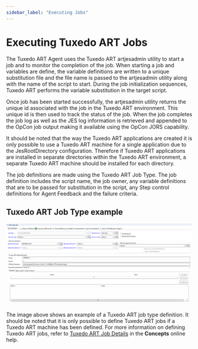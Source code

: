 ```yaml
---
sidebar_label: "Executing Jobs"
---
```


# Executing Tuxedo ART Jobs

The Tuxedo ART Agent uses the Tuxedo ART artjesadmin utility to start a job and to monitor the completion of the job. When starting a job and variables are define, the variable definitions are written to a unique substitution file and the file name is passed to the
artjesadmin utility along with the name of the script to start. During the job initialization sequences, Tuxedo ART performs the variable substitution in the target script.

Once job has been started successfully, the artjesadmin utility returns the unique id associated with the job in the Tuxedo ART environment. This unique id is then used to track the status of the job. When the job completes the job log as well as the JES log information is retrieved and appended to the OpCon job output making it available using the OpCon JORS capability.

It should be noted that the way the Tuxedo ART applications are created it is only possible to use a Tuxedo ART machine for a single application due to the JesRootDirectory configuration. Therefore if Tuxedo ART applications are installed in separate directories within the Tuxedo ART environment, a separate Tuxedo ART machine should be installed for each directory.

The job definitions are made using the Tuxedo ART Job Type. The job definition includes the script name, the job owner, any variable definitions that are to be passed for substitution in the script, any Step control definitions for Agent Feedback and the failure criteria.

## Tuxedo ART Job Type example

![Tuxedo ART Job Type Example](../static/img/example-job.png)

The image above shows an example of a Tuxedo ART job type definition. It should be noted that it is only possible to define Tuxedo ART jobs if a Tuxedo ART machine has been defined. For more information on defining Tuxedo ART jobs, refer to [Tuxedo ART Job Details](https://help.smatechnologies.com/opcon/core/latest/Files/Concepts/Tuxedo-ART-Job-Details.md) in the **Concepts** online help.
